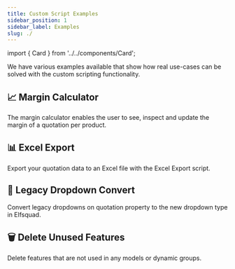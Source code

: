 ```yaml
---
title: Custom Script Examples
sidebar_position: 1
sidebar_label: Examples
slug: ./
---
```


import { Card } from '../../components/Card';

We have various examples available that show how real use-cases can be
solved with the custom scripting functionality.

<div class="grid grid-cols-2 gap-8">
  <Card link="https://github.com/Elfsquad/custom-script-examples/tree/main/margin-calculator">
    <h2>📈 Margin Calculator</h2>
    <p class="mb-0">The margin calculator enables the user to see, inspect and update the margin of a quotation per product.</p>
  </Card>

  <Card link="https://github.com/Elfsquad/custom-script-examples/tree/main/excel-export">
    <h2>📊 Excel Export</h2>
    <p class="mb-0">Export your quotation data to an Excel file with the Excel Export script.</p>
  </Card>

  <Card link="https://github.com/Elfsquad/custom-script-examples/tree/main/legacy-dropdown-convert">
    <h2>🔄 Legacy Dropdown Convert</h2>
    <p class="mb-0">Convert legacy dropdowns on quotation property to the new dropdown type in Elfsquad.</p>
  </Card>

  <Card link="https://github.com/Elfsquad/custom-script-examples/tree/main/delete-unused-features">
    <h2>🗑️ Delete Unused Features</h2>
    <p class="mb-0">Delete features that are not used in any models or dynamic groups.</p>
  </Card>
</div>

